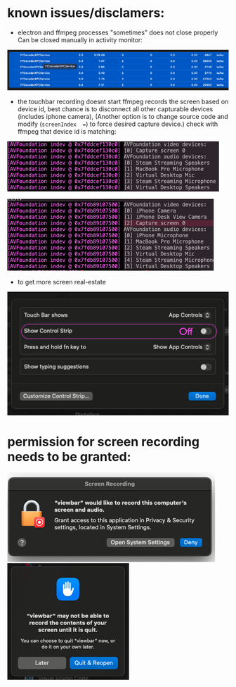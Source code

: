 
# known issues/disclamers:
- electron and ffmpeg processes "sometimes" does not close properly 
Can be closed manually in activity monitor:

![screenshot](../screenshots/error.png)


- the touchbar recording doesnt start 
ffmpeg records the screen based on device id, best chance is to disconnect all other capturable devices (includes iphone camera), (Another option is to change source code and modify (`screenIndex  =`) to force desired capture device.) check with ffmpeg that device id is matching:

![screenshot](../screenshots/devicefind1.png)

![screenshot](../screenshots/devicefind2.png)




- to get more screen real-estate

![screenshot](../screenshots/optional.png)


# permission for screen recording needs to be granted:

![screenshot](../screenshots/permission1.png)
![screenshot](../screenshots/permission2.png)
